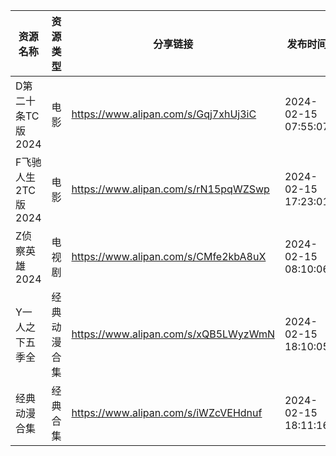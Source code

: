 | 资源名称          | 资源类型   | 分享链接                                 | 发布时间                |
| ------------- | ------ | ------------------------------------ | ------------------- |
| D第二十条TC版2024  | 电影     | https://www.alipan.com/s/Gqj7xhUj3iC | 2024-02-15 07:55:07 |
| F飞驰人生2TC版2024 | 电影     | https://www.alipan.com/s/rN15pqWZSwp | 2024-02-15 17:23:01 |
| Z侦察英雄2024     | 电视剧    | https://www.alipan.com/s/CMfe2kbA8uX | 2024-02-15 08:10:06 |
| Y一人之下五季全      | 经典动漫合集 | https://www.alipan.com/s/xQB5LWyzWmN | 2024-02-15 18:10:05 |
| 经典动漫合集        | 经典合集   | https://www.alipan.com/s/iWZcVEHdnuf | 2024-02-15 18:11:16 |
